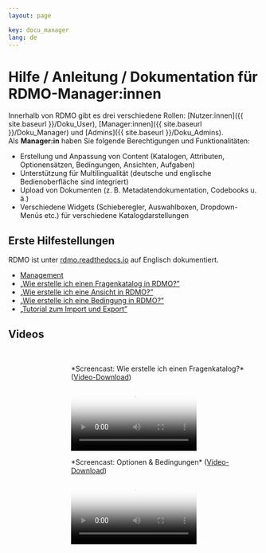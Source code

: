 ```yaml
---
layout: page

key: docu_manager
lang: de
---
```


# Hilfe / Anleitung / Dokumentation für RDMO-Manager:innen

Innerhalb von RDMO gibt es drei verschiedene Rollen: [Nutzer:innen]({{ site.baseurl }}/Doku_User), [Manager:innen]({{ site.baseurl }}/Doku_Manager) und [Admins]({{ site.baseurl }}/Doku_Admins).<br/>
Als <b>Manager:in</b> haben Sie folgende Berechtigungen und Funktionalitäten:

* Erstellung und Anpassung von Content (Katalogen, Attributen, Optionensätzen, Bedingungen, Ansichten, Aufgaben)
* Unterstützung für Multilingualität (deutsche und englische Bedienoberfläche sind integriert)
* Upload von Dokumenten (z. B. Metadatendokumentation, Codebooks u. ä.)
* Verschiedene Widgets (Schieberegler, Auswahlboxen, Dropdown-Menüs etc.) für verschiedene Katalogdarstellungen

## Erste Hilfestellungen

RDMO ist unter [rdmo.readthedocs.io](http://rdmo.readthedocs.io/en/latest) auf Englisch dokumentiert. 

* [Management](http://rdmo.readthedocs.io/en/latest/management/index.html) 
* [„Wie erstelle ich einen Fragenkatalog in RDMO?”](http://www.forschungsdaten.org/index.php/Katalog_erstellen)
* [„Wie erstelle ich eine Ansicht in RDMO?”](http://www.forschungsdaten.org/index.php/Ansicht_erstellen)
* [„Wie erstelle ich eine Bedingung in RDMO?”](http://www.forschungsdaten.org/index.php/Bedingung_erstellen)
* [„Tutorial zum Import und Export”](http://www.forschungsdaten.org/index.php/Import_Export)

## Videos

<br>
<p style="margin-left:25%;">*Screencast: Wie erstelle ich einen Fragenkatalog?* (<a href="{{ site.baseurl }}/img/promo/videos/erstellen_22-01-2019.mp4">Video-Download</a>)</p>
<video poster="{{ site.baseurl}}/img/promo/videos/erstellen_frame.jpg" controls="controls" style="width: 50%; margin-left:25%;">
<source src="{{ site.baseurl}}/img/promo/videos/erstellen_22-01-2019.mp4">Your browser does not support the video tag.</video>

<br>
<p style="margin-left:25%;">*Screencast: Optionen & Bedingungen* (<a href="{{ site.baseurl }}/img/promo/videos/optionen.mp4">Video-Download</a>)</p>
<video poster="{{ site.baseurl}}/img/promo/videos/optionen_frame.jpg" controls="controls" style="width: 50%; margin-left:25%;">
<source src="{{ site.baseurl}}/img/promo/videos/optionen.mp4">Your browser does not support the video tag.</video>



